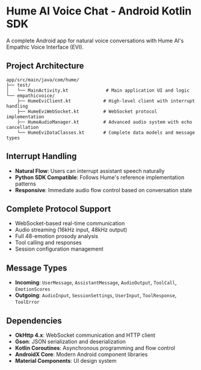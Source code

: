 # Hume AI Voice Chat - Android Kotlin SDK

A complete Android app for natural voice conversations with Hume AI's Empathic Voice Interface (EVI).
## Project Architecture

```
app/src/main/java/com/hume/
├── test/
│   └── MainActivity.kt              # Main application UI and logic
└── empathicvoice/
    ├── HumeEviClient.kt            # High-level client with interrupt handling
    ├── HumeEviWebSocket.kt         # WebSocket protocol implementation  
    ├── HumeAudioManager.kt         # Advanced audio system with echo cancellation
    └── HumeEviDataClasses.kt       # Complete data models and message types
```


## Interrupt Handling
- **Natural Flow**: Users can interrupt assistant speech naturally
- **Python SDK Compatible**: Follows Hume's reference implementation patterns
- **Responsive**: Immediate audio flow control based on conversation state


## Complete Protocol Support
- WebSocket-based real-time communication
- Audio streaming (16kHz input, 48kHz output)
- Full 48-emotion prosody analysis
- Tool calling and responses
- Session configuration management

## Message Types
- **Incoming**: `UserMessage`, `AssistantMessage`, `AudioOutput`, `ToolCall`, `EmotionScores`
- **Outgoing**: `AudioInput`, `SessionSettings`, `UserInput`, `ToolResponse`, `ToolError`

## Dependencies

- **OkHttp 4.x**: WebSocket communication and HTTP client
- **Gson**: JSON serialization and deserialization  
- **Kotlin Coroutines**: Asynchronous programming and flow control
- **AndroidX Core**: Modern Android component libraries
- **Material Components**: UI design system


